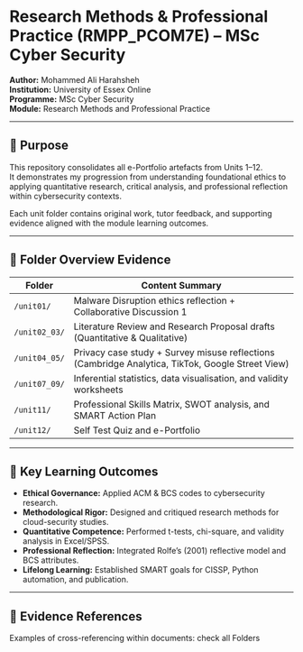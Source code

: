 # Research Methods & Professional Practice (RMPP_PCOM7E) – MSc Cyber Security
**Author:** Mohammed Ali Harahsheh  
**Institution:** University of Essex Online  
**Programme:** MSc Cyber Security  
**Module:** Research Methods and Professional Practice  
 

---

## 🎯 Purpose
This repository consolidates all e-Portfolio artefacts from Units 1–12.  
It demonstrates my progression from understanding foundational ethics to applying quantitative research, critical analysis, and professional reflection within cybersecurity contexts.

Each unit folder contains original work, tutor feedback, and supporting evidence aligned with the module learning outcomes.

---

## 📂 Folder Overview Evidence

| Folder | Content Summary |
|--------|-----------------|
| `/unit01/` | Malware Disruption ethics reflection + Collaborative Discussion 1 |
| `/unit02_03/` | Literature Review and Research Proposal drafts (Quantitative & Qualitative) |
| `/unit04_05/` | Privacy case study + Survey misuse reflections (Cambridge Analytica, TikTok, Google Street View) |
| `/unit07_09/` | Inferential statistics, data visualisation, and validity worksheets |
| `/unit11/` | Professional Skills Matrix, SWOT analysis, and SMART Action Plan |
| `/unit12/` | Self Test Quiz and e-Portfolio |

---

## 🧠 Key Learning Outcomes
- **Ethical Governance:** Applied ACM & BCS codes to cybersecurity research.  
- **Methodological Rigor:** Designed and critiqued research methods for cloud-security studies.  
- **Quantitative Competence:** Performed t-tests, chi-square, and validity analysis in Excel/SPSS.  
- **Professional Reflection:** Integrated Rolfe’s (2001) reflective model and BCS attributes.  
- **Lifelong Learning:** Established SMART goals for CISSP, Python automation, and publication.

---

## 🔗 Evidence References
Examples of cross-referencing within documents: check all Folders

